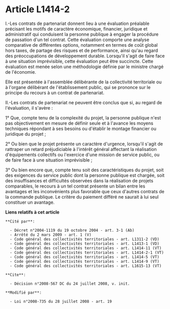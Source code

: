 # Article L1414-2

I.-Les contrats de partenariat donnent lieu à une évaluation préalable précisant les motifs de caractère économique,
financier, juridique et administratif qui conduisent la personne publique à engager la procédure de passation d'un tel
contrat. Cette évaluation comporte une analyse comparative de différentes options, notamment en termes de coût global hors
taxes, de partage des risques et de performance, ainsi qu'au regard des préoccupations de développement durable. Lorsqu'il
s'agit de faire face à une situation imprévisible, cette évaluation peut être succincte. Cette évaluation est menée selon une
méthodologie définie par le ministre chargé de l'économie. 

Elle est présentée à l'assemblée délibérante de la collectivité territoriale ou à l'organe délibérant de l'établissement
public, qui se prononce sur le principe du recours à un contrat de partenariat. 

II.-Les contrats de partenariat ne peuvent être conclus que si, au regard de l'évaluation, il s'avère : 

1° Que, compte tenu de la complexité du projet, la personne publique n'est pas objectivement en mesure de définir seule et à
l'avance les moyens techniques répondant à ses besoins ou d'établir le montage financier ou juridique du projet ; 

2° Ou bien que le projet présente un caractère d'urgence, lorsqu'il s'agit de rattraper un retard préjudiciable à l'intérêt
général affectant la réalisation d'équipements collectifs ou l'exercice d'une mission de service public, ou de faire face à
une situation imprévisible ; 

3° Ou bien encore que, compte tenu soit des caractéristiques du projet, soit des exigences du service public dont la personne
publique est chargée, soit des insuffisances et difficultés observées dans la réalisation de projets comparables, le recours
à un tel contrat présente un bilan entre les avantages et les inconvénients plus favorable que ceux d'autres contrats de la
commande publique. Le critère du paiement différé ne saurait à lui seul constituer un avantage.

**Liens relatifs à cet article**

	**Cité par**:

	  - Décret n°2004-1119 du 19 octobre 2004 - art. 3-1 (Ab)
	  - Arrêté du 2 mars 2009 - art. 1 (V)
	  - Code général des collectivités territoriales - art. L1311-2 (VD)
	  - Code général des collectivités territoriales - art. L1413-1 (VD)
	  - Code général des collectivités territoriales - art. L1414-11 (VT)
	  - Code général des collectivités territoriales - art. L1414-2-1 (VT)
	  - Code général des collectivités territoriales - art. L1414-5 (VT)
	  - Code général des collectivités territoriales - art. L1414-9 (VT)
	  - Code général des collectivités territoriales - art. L1615-13 (VT)

	**Cite**:

	  - Décision n°2008-567 DC du 24 juillet 2008, v. init.

	**Modifié par**:

	  - Loi n°2008-735 du 28 juillet 2008 - art. 19
